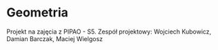# Geometria
Projekt na zajęcia z PIPAO - S5.
Zespół projektowy: Wojciech Kubowicz, Damian Barczak, Maciej Wielgosz
